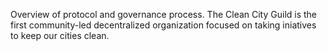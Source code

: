 Overview of protocol and governance process.
The Clean City Guild is the first community-led decentralized organization focused on taking iniatives to keep our cities clean.

